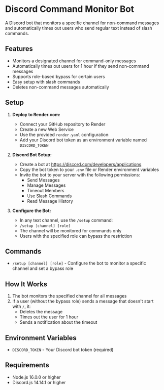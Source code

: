 # Discord Command Monitor Bot

A Discord bot that monitors a specific channel for non-command messages and automatically times out users who send regular text instead of slash commands.

## Features

- Monitors a designated channel for command-only messages
- Automatically times out users for 1 hour if they send non-command messages
- Supports role-based bypass for certain users
- Easy setup with slash commands
- Deletes non-command messages automatically

## Setup

1. **Deploy to Render.com:**
   - Connect your GitHub repository to Render
   - Create a new Web Service
   - Use the provided `render.yaml` configuration
   - Add your Discord bot token as an environment variable named `DISCORD_TOKEN`

2. **Discord Bot Setup:**
   - Create a bot at https://discord.com/developers/applications
   - Copy the bot token to your `.env` file or Render environment variables
   - Invite the bot to your server with the following permissions:
     - Send Messages
     - Manage Messages
     - Timeout Members
     - Use Slash Commands
     - Read Message History

3. **Configure the Bot:**
   - In any text channel, use the `/setup` command:
   - `/setup [channel] [role]`
   - The channel will be monitored for commands only
   - Users with the specified role can bypass the restriction

## Commands

- `/setup [channel] [role]` - Configure the bot to monitor a specific channel and set a bypass role

## How It Works

1. The bot monitors the specified channel for all messages
2. If a user (without the bypass role) sends a message that doesn't start with `/`, it:
   - Deletes the message
   - Times out the user for 1 hour
   - Sends a notification about the timeout

## Environment Variables

- `DISCORD_TOKEN` - Your Discord bot token (required)

## Requirements

- Node.js 16.0.0 or higher
- Discord.js 14.14.1 or higher
